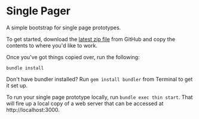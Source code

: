 Single Pager
====

A simple bootstrap for single page prototypes.

To get started, download the [latest zip file](https://github.com/commondream/single-page-prototypes/zipball/master) from GitHub and copy the contents to where you'd like to work.

Once you've got things copied over, run the following:

```
bundle install
```

Don't have bundler installed? Run `gem install bundler` from Terminal to get it set up.

To run your single page prototype locally, run `bundle exec thin start`.
That will fire up a local copy of a web server that can be accessed at
http://localhost:3000.

